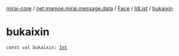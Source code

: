 [mirai-core](../../../index.md) / [net.mamoe.mirai.message.data](../../index.md) / [Face](../index.md) / [IdList](index.md) / [bukaixin](./bukaixin.md)

# bukaixin

`const val bukaixin: `[`Int`](https://kotlinlang.org/api/latest/jvm/stdlib/kotlin/-int/index.html)